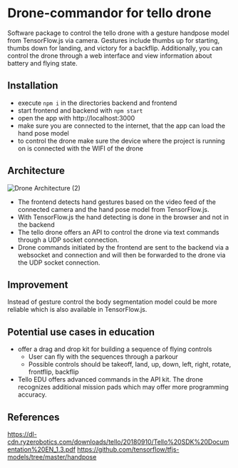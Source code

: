 # Drone-commandor for tello drone
Software package to control the tello drone with a gesture handpose model from TensorFlow.js via camera. Gestures include thumbs up for starting, thumbs down for landing, and victory for a backflip. Additionally, you can control the drone through a web interface and view information about battery and flying state.

## Installation
- execute `npm i` in the directories backend and frontend
- start frontend and backend with `npm start`
- open the app with http://localhost:3000
- make sure you are connected to the internet, that the app can load the hand pose model
- to control the drone make sure the device where the project is running on is connected with the WIFI of the drone

## Architecture
![Drone Architecture (2)](https://user-images.githubusercontent.com/18613510/130760587-59282b9b-54a0-493a-8c55-3a8897760750.jpg)
- The frontend detects hand gestures based on the video feed of the connected camera and the hand pose model from TensorFlow.js.
- With TensorFlow.js the hand detecting is done in the browser and not in the backend
- The tello drone offers an API to control the drone via text commands through a UDP socket connection.
- Drone commands initiated by the frontend are sent to the backend via a websocket and connection and will then be forwarded to the drone via the UDP socket connection.


## Improvement
Instead of gesture control the body segmentation model could be more reliable which is also available in TensorFlow.js.

## Potential use cases in education
- offer a drag and drop kit for building a sequence of flying controls
  - User can fly with the sequences through a parkour
  - Possible controls should be takeoff, land, up, down, left, right, rotate, frontflip, backflip
- Tello EDU offers advanced commands in the API kit. The drone recognizes additional mission pads which may offer more programming accuracy.  


## References

https://dl-cdn.ryzerobotics.com/downloads/tello/20180910/Tello%20SDK%20Documentation%20EN_1.3.pdf
https://github.com/tensorflow/tfjs-models/tree/master/handpose



